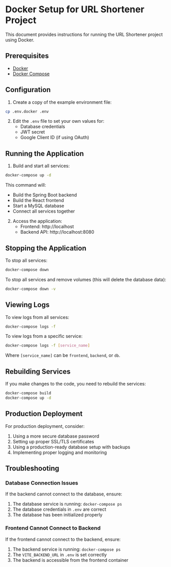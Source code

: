 # Docker Setup for URL Shortener Project

This document provides instructions for running the URL Shortener project using Docker.

## Prerequisites

- [Docker](https://docs.docker.com/get-docker/)
- [Docker Compose](https://docs.docker.com/compose/install/)

## Configuration

1. Create a copy of the example environment file:

```bash
cp .env.docker .env
```

2. Edit the `.env` file to set your own values for:
   - Database credentials
   - JWT secret
   - Google Client ID (if using OAuth)

## Running the Application

1. Build and start all services:

```bash
docker-compose up -d
```

This command will:
- Build the Spring Boot backend
- Build the React frontend
- Start a MySQL database
- Connect all services together

2. Access the application:
   - Frontend: http://localhost
   - Backend API: http://localhost:8080

## Stopping the Application

To stop all services:

```bash
docker-compose down
```

To stop all services and remove volumes (this will delete the database data):

```bash
docker-compose down -v
```

## Viewing Logs

To view logs from all services:

```bash
docker-compose logs -f
```

To view logs from a specific service:

```bash
docker-compose logs -f [service_name]
```

Where `[service_name]` can be `frontend`, `backend`, or `db`.

## Rebuilding Services

If you make changes to the code, you need to rebuild the services:

```bash
docker-compose build
docker-compose up -d
```

## Production Deployment

For production deployment, consider:

1. Using a more secure database password
2. Setting up proper SSL/TLS certificates
3. Using a production-ready database setup with backups
4. Implementing proper logging and monitoring

## Troubleshooting

### Database Connection Issues

If the backend cannot connect to the database, ensure:
1. The database service is running: `docker-compose ps`
2. The database credentials in `.env` are correct
3. The database has been initialized properly

### Frontend Cannot Connect to Backend

If the frontend cannot connect to the backend, ensure:
1. The backend service is running: `docker-compose ps`
2. The `VITE_BACKEND_URL` in `.env` is set correctly
3. The backend is accessible from the frontend container 